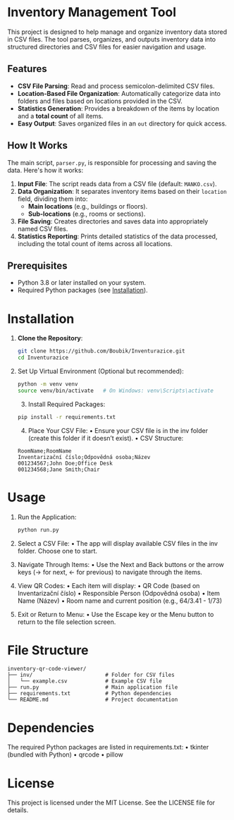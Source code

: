# Inventory Management Tool

This project is designed to help manage and organize inventory data stored in CSV files. The tool parses, organizes, and outputs inventory data into structured directories and CSV files for easier navigation and usage.

## Features

- **CSV File Parsing**: Read and process semicolon-delimited CSV files.
- **Location-Based File Organization**: Automatically categorize data into folders and files based on locations provided in the CSV.
- **Statistics Generation**: Provides a breakdown of the items by location and a **total count** of all items.
- **Easy Output**: Saves organized files in an `out` directory for quick access.

## How It Works

The main script, `parser.py`, is responsible for processing and saving the data. Here's how it works:

1. **Input File**: The script reads data from a CSV file (default: `MANKO.csv`).
2. **Data Organization**: It separates inventory items based on their `location` field, dividing them into:
   - **Main locations** (e.g., buildings or floors).
   - **Sub-locations** (e.g., rooms or sections).
3. **File Saving**: Creates directories and saves data into appropriately named CSV files.
4. **Statistics Reporting**: Prints detailed statistics of the data processed, including the total count of items across all locations.

## Prerequisites

- Python 3.8 or later installed on your system.
- Required Python packages (see [Installation](#installation)).

# Installation

1. **Clone the Repository**:

	```bash
	git clone https://github.com/Boubik/Inventurazice.git
	cd Inventurazice
	```

2.	Set Up Virtual Environment (Optional but recommended):

	```bash
	python -m venv venv
	source venv/bin/activate   # On Windows: venv\Scripts\activate
	```

	3.	Install Required Packages:

	```bash
	pip install -r requirements.txt
	```


	4.	Place Your CSV File:
		•	Ensure your CSV file is in the inv folder (create this folder if it doesn’t exist).
		•	CSV Structure:

	```csv
	RoomName;RoomName
	Inventarizační číslo;Odpovědná osoba;Název
	001234567;John Doe;Office Desk
	001234568;Jane Smith;Chair
	```



# Usage

1.	Run the Application:

	```bash
	python run.py
	```


2.	Select a CSV File:
	•	The app will display available CSV files in the inv folder. Choose one to start.
3.	Navigate Through Items:
	•	Use the Next and Back buttons or the arrow keys (→ for next, ← for previous) to navigate through the items.
4.	View QR Codes:
	•	Each item will display:
	•	QR Code (based on Inventarizační číslo)
	•	Responsible Person (Odpovědná osoba)
	•	Item Name (Název)
	•	Room name and current position (e.g., 64/3.41 - 1/73)
5.	Exit or Return to Menu:
	•	Use the Escape key or the Menu button to return to the file selection screen.

# File Structure

```
inventory-qr-code-viewer/
├── inv/                       # Folder for CSV files
│   └── example.csv            # Example CSV file
├── run.py                     # Main application file
├── requirements.txt           # Python dependencies
└── README.md                  # Project documentation
```

# Dependencies

The required Python packages are listed in requirements.txt:
	•	tkinter (bundled with Python)
	•	qrcode
	•	pillow

# License

This project is licensed under the MIT License. See the LICENSE file for details.